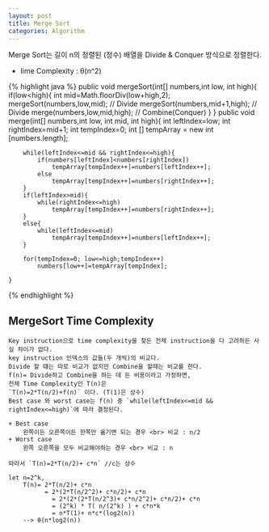 ```yaml
---
layout: post
title: Merge Sort
categories: Algorithm
---
```

Merge Sort는 길이 n의 정렬된 (정수) 배열을 Divide & Conquer 방식으로 정렬한다.
+ Iime Complexity : θ(n^2)

{% highlight java %}
public void mergeSort(int[] numbers,int low, int high){
		if(low<high){
			int mid=Math.floorDiv(low+high,2);
			mergeSort(numbers,low,mid); // Divide
			mergeSort(numbers,mid+1,high); // Divide
			merge(numbers,low,mid,high); // Combine(Conquer)
		}
	}
	public void merge(int[] numbers,int low, int mid, int high){
		int leftIndex=low;
		int rightIndex=mid+1;
		int tempIndex=0;
		int [] tempArray = new int [numbers.length];

		while(leftIndex<=mid && rightIndex<=high){
			if(numbers[leftIndex]<numbers[rightIndex])
				tempArray[tempIndex++]=numbers[leftIndex++];
			else
				tempArray[tempIndex++]=numbers[rightIndex++];
		}
		if(leftIndex>mid){
			while(rightIndex<=high)
				tempArray[tempIndex++]=numbers[rightIndex++];
		}
		else{
			while(leftIndex<=mid)
				tempArray[tempIndex++]=numbers[leftIndex++];
		}

		for(tempIndex=0; low<=high;tempIndex++)
			numbers[low++]=tempArray[tempIndex];

	}
{% endhighlight %}

## MergeSort Time Complexity
	Key instruction으로 time complexity을 찾든 전체 instruction을 다 고려하든 사실 차이가 없다.
	key instruction 인덱스의 값들(두 개씩)의 비교다.
	Divide 할 떄는 따로 비교가 없지만 Combine을 할때는 비교를 한다.
	f(n)= Divide하고 Combine을 하는 데 든 비용이라고 가정하면,
	전체 Time Complexity인 T(n)은
	`T(n)=2*T(n/2)+f(n)` 이다. (T(1)은 상수)
	Best case 와 worst case는 f(n) 중 `while(leftIndex<=mid && rightIndex<=high)`에 따라 결정된다.

	+ Best case
		왼쪽이든 오른쪽이든 한쪽만 옮기면 되는 경우 <br> 비교 : n/2
	+ Worst case
		왼쪽 오른쪽을 모두 비교해야하는 경우 <br> 비교 : n

	따라서 `T(n)=2*T(n/2)+ c*n` //c는 상수

	let n=2^k,
		T(n)= 2*T(n/2)+ c*n
			  = 2*(2*T(n/2^2)+ c*n/2)+ c*n
				= 2*(2*(2*T(n/2^3)+ c*n/2^2)+ c*n/2)+ c*n
				= (2^k) * T( n/(2^k) ) + c*n*k
				= n*T(1)+ n*c*(log2(n))
		--> θ(n*log2(n))
